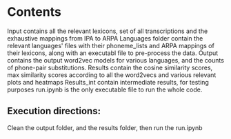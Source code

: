 # Contents
Input contains all the relevant lexicons, set of all transcriptions and the exhaustive mappings from IPA to ARPA 
Languages folder contain the relevant languages' files with their phoneme_lists and ARPA mappings of their lexicons, along with an executabl file to pre-process the data.
Output contains the output word2vec models for various languages, and the counts of phone-pair substitutions.
Results contain the cosine similarity scores, max similarity scores according to all the word2vecs and various relevant plots and heatmaps
Results_int contain intermediate results, for testing purposes
run.ipynb is the only executable file to run the whole code.

## Execution directions:
Clean the output folder, and the results folder, then run the run.ipynb
